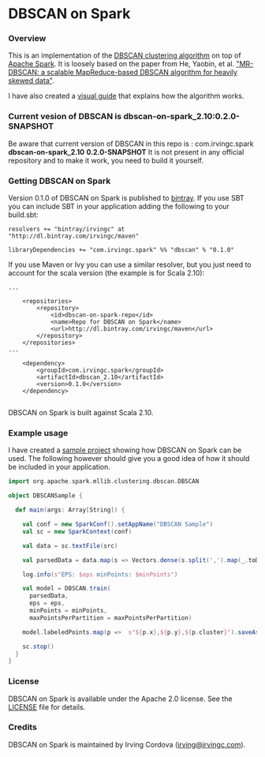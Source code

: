 # DBSCAN on Spark

### Overview

This is an implementation of the [DBSCAN clustering algorithm](http://en.wikipedia.org/wiki/DBSCAN) 
on top of [Apache Spark](http://spark.apache.org/). It is loosely based on the paper from He, Yaobin, et al.
["MR-DBSCAN: a scalable MapReduce-based DBSCAN algorithm for heavily skewed data"](http://www.researchgate.net/profile/Yaobin_He/publication/260523383_MR-DBSCAN_a_scalable_MapReduce-based_DBSCAN_algorithm_for_heavily_skewed_data/links/0046353a1763ee2bdf000000.pdf). 


I have also created a [visual guide](http://www.irvingc.com/visualizing-dbscan) that explains how the algorithm works.
### Current vesion of DBSCAN is dbscan-on-spark_2.10:0.2.0-SNAPSHOT
Be aware that current version of DBSCAN in this repo  is  :
	<groupId>com.irvingc.spark</groupId>
	<artifactId>**dbscan-on-spark_2.10**</artifactId>
	<version>**0.2.0-SNAPSHOT**</version>
It is not present in any  official repository and to make it work, you need to build it yourself.
### Getting DBSCAN on Spark

Version 0.1.0 of DBSCAN on Spark is published to [bintray](https://bintray.com/). If you use SBT you
can include SBT in your application adding the following to your build.sbt:

```
resolvers += "bintray/irvingc" at "http://dl.bintray.com/irvingc/maven"

libraryDependencies += "com.irvingc.spark" %% "dbscan" % "0.1.0"
```



If you use Maven or Ivy you can use a similar resolver, but you just
need to account for the scala version (the example is for Scala 2.10):

```
...

	<repositories>
		<repository>
			<id>dbscan-on-spark-repo</id>
			<name>Repo for DBSCAN on Spark</name>
			<url>http://dl.bintray.com/irvingc/maven</url>
		</repository>
	</repositories>
...

	<dependency>
		<groupId>com.irvingc.spark</groupId>
		<artifactId>dbscan_2.10</artifactId>
		<version>0.1.0</version>
	</dependency>


```
DBSCAN on Spark is built against Scala 2.10.


### Example usage 


I have created a [sample project](https://github.com/irvingc/dbscan-on-spark-example) 
showing how DBSCAN on Spark can be used. The following however should give you a
good idea of how it should be included in your application.

```scala
import org.apache.spark.mllib.clustering.dbscan.DBSCAN

object DBSCANSample {

  def main(args: Array[String]) {

    val conf = new SparkConf().setAppName("DBSCAN Sample")
    val sc = new SparkContext(conf)

    val data = sc.textFile(src)

    val parsedData = data.map(s => Vectors.dense(s.split(',').map(_.toDouble))).cache()

    log.info(s"EPS: $eps minPoints: $minPoints")

    val model = DBSCAN.train(
      parsedData,
      eps = eps,
      minPoints = minPoints,
      maxPointsPerPartition = maxPointsPerPartition)

    model.labeledPoints.map(p =>  s"${p.x},${p.y},${p.cluster}").saveAsTextFile(dest)

    sc.stop()
  }
}
```

### License

DBSCAN on Spark is available under the Apache 2.0 license. 
See the [LICENSE](LICENSE) file for details.


### Credits

DBSCAN on Spark is maintained by Irving Cordova (irving@irvingc.com).
